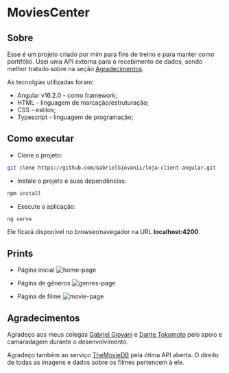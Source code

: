 # MoviesCenter

## Sobre
Esse é um projeto criado por mim para fins de treino e para manter como portifólio. Usei uma API externa para o recebimento de dados, sendo melhor tratado sobre na seção <a href="https://github.com/GDDario/movies-center/edit/main/README.md#Agradecimentos">Agradecimentos</a>.

As tecnolgias utilizadas foram:
* Angular v16.2.0 - como framework;
* HTML - linguagem de marcação/estruturação;
* CSS - estilos;
* Typescript - linguagem de programação;

## Como executar

* Clone o projeto:
```sh
git clone https://github.com/GabrielGiovanii/loja-client-angular.git
```
* Instale o projeto e suas dependências:
```sh
npm install
```
* Execute a aplicação:
```sh
ng serve
```
Ele ficará disponível no browser/navegador na URL **localhost:4200**.

## Prints
* Página inicial
![home-page](https://github.com/GDDario/movies-center/assets/90910186/2cc39848-3ee8-4da5-8d9c-90bfb763e63f)

* Página de gêneros
![genres-page](https://github.com/GDDario/movies-center/assets/90910186/7323cc78-103f-471a-8ca9-01b282510aab)

* Página de filme
![movie-page](https://github.com/GDDario/movies-center/assets/90910186/1c0899c0-8940-4bea-9b46-d803bd6bc6e0)

## Agradecimentos
Agradeço aos meus colegas <a href="https://github.com/GabrielGiovanii">Gabriel Giovani</a> e <a href="https://github.com/Dante-Gabriel-Tokomoto-Takatu">Dante Tokomoto</a> pelo apoio e camaradagem durante o desenvolvimento.

Agradeço também ao serviço <a href="https://www.themoviedb.org/">TheMovieDB</a> pela ótima API aberta. O direito de todas as imagens e dados sobre os filmes pertencem à ele.
